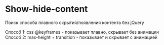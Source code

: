 # Show-hide-content
Поиск способа плавного скрытия/появления контента без jQuery

Способ 1: css @keyframes - показывает плавно, скрывает без анимации
Способ 2: max-height + transition - показывает и скрывает с анимацией
